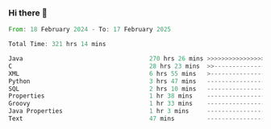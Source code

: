 ### Hi there 👋

<!--
**luoxuanzao/luoxuanzao** is a ✨ _special_ ✨ repository because its `README.md` (this file) appears on your GitHub profile.

Here are some ideas to get you started:

- 🔭 I’m currently working on ...
- 🌱 I’m currently learning ...
- 👯 I’m looking to collaborate on ...
- 🤔 I’m looking for help with ...
- 💬 Ask me about ...
- 📫 How to reach me: ...
- 😄 Pronouns: ...
- ⚡ Fun fact: ...
-->

<!--START_SECTION:waka-->

```rust
From: 18 February 2024 - To: 17 February 2025

Total Time: 321 hrs 14 mins

Java                                   270 hrs 26 mins >>>>>>>>>>>>>>>>>>>>>----   84.15 %
C                                      28 hrs 23 mins  >>-----------------------   08.84 %
XML                                    6 hrs 55 mins   >------------------------   02.16 %
Python                                 3 hrs 47 mins   -------------------------   01.18 %
SQL                                    2 hrs 10 mins   -------------------------   00.68 %
Properties                             1 hr 38 mins    -------------------------   00.51 %
Groovy                                 1 hr 33 mins    -------------------------   00.49 %
Java Properties                        1 hr 3 mins     -------------------------   00.33 %
Text                                   47 mins         -------------------------   00.25 %
```

<!--END_SECTION:waka-->